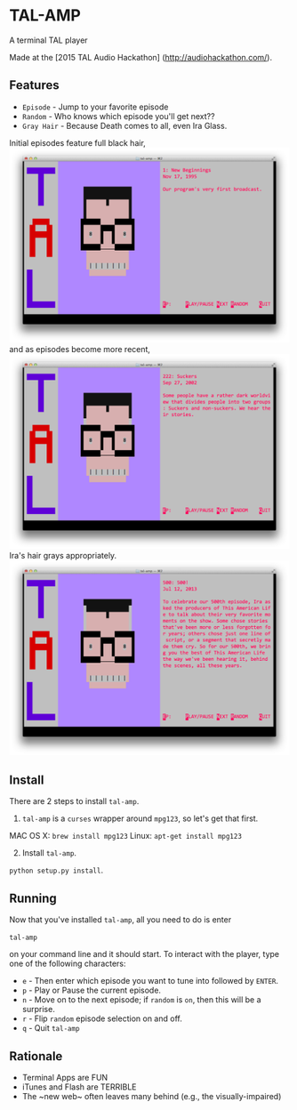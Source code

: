# TAL-AMP
A terminal TAL player

Made at the [2015 TAL Audio Hackathon] (http://audiohackathon.com/).

## Features

* `Episode` - Jump to your favorite episode
* `Random` - Who knows which episode you'll get next??
* `Gray Hair` - Because Death comes to all, even Ira Glass.

Initial episodes feature full black hair,
![Episode 1](/screenshots/1.png)
and as episodes become more recent,
![Episode 222](/screenshots/222.png)
Ira's hair grays appropriately.
![Episode 500](/screenshots/500.png)

## Install

There are 2 steps to install `tal-amp`.

1. `tal-amp` is a `curses`  wrapper around `mpg123`, so let's get that first.

MAC OS X: `brew install mpg123`
Linux: `apt-get install mpg123`

2. Install `tal-amp`.

`python setup.py install`.

## Running

Now that you've installed `tal-amp`, all you need to do is enter

`tal-amp`

on your command line and it should start. To interact with the player, type one
of the following characters:

* `e` - Then enter which episode you want to tune into followed by `ENTER`.
* `p` - Play or Pause the current episode.
* `n` - Move on to the next episode; if `random` is `on`, then this will be a
surprise.
* `r` - Flip `random` episode selection on and off.
* `q` - Quit `tal-amp`

## Rationale

* Terminal Apps are FUN
* iTunes and Flash are TERRIBLE
* The ~new web~ often leaves many behind (e.g., the visually-impaired)
